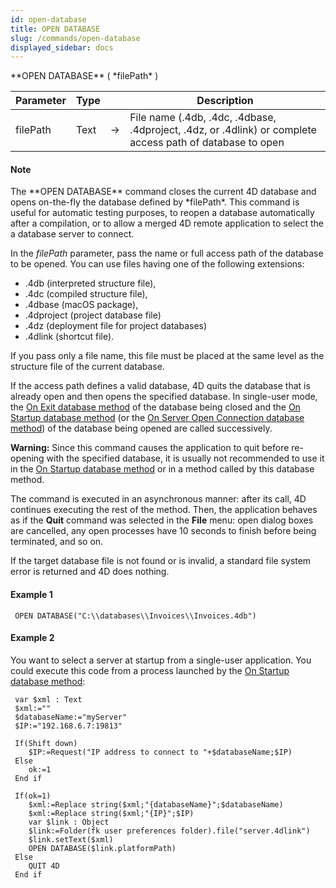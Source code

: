 ```yaml
---
id: open-database
title: OPEN DATABASE
slug: /commands/open-database
displayed_sidebar: docs
---
```


<!--REF #_command_.OPEN DATABASE.Syntax-->**OPEN DATABASE** ( *filePath* )<!-- END REF-->
<!--REF #_command_.OPEN DATABASE.Params-->
| Parameter | Type |  | Description |
| --- | --- | --- | --- |
| filePath | Text | &rarr; | File name (.4db, .4dc, .4dbase, .4dproject, .4dz, or .4dlink) or complete access path of database to open |

<!-- END REF-->

#### Note 

<!--REF #_command_.OPEN DATABASE.Summary-->The **OPEN DATABASE** command closes the current 4D database and opens on-the-fly the database defined by *filePath*.<!-- END REF--> This command is useful for automatic testing purposes, to reopen a database automatically after a compilation, or to allow a merged 4D remote application to select the a database server to connect.

In the *filePath* parameter, pass the name or full access path of the database to be opened. You can use files having one of the following extensions:

* .4db (interpreted structure file),
* .4dc (compiled structure file),
* .4dbase (macOS package),
* .4dproject (project database file)
* .4dz (deployment file for project databases)
* .4dlink (shortcut file).

If you pass only a file name, this file must be placed at the same level as the structure file of the current database.

If the access path defines a valid database, 4D quits the database that is already open and then opens the specified database. In single-user mode, the [On Exit database method](on-exit-database-method.md) of the database being closed and the [On Startup database method](on-startup-database-method.md) (or the [On Server Open Connection database method](on-server-open-connection-database-method.md)) of the database being opened are called successively.

**Warning:** Since this command causes the application to quit before re-opening with the specified database, it is usually not recommended to use it in the [On Startup database method](on-startup-database-method.md) or in a method called by this database method. 

The command is executed in an asynchronous manner: after its call, 4D continues executing the rest of the method. Then, the application behaves as if the **Quit** command was selected in the **File** menu: open dialog boxes are cancelled, any open processes have 10 seconds to finish before being terminated, and so on.

If the target database file is not found or is invalid, a standard file system error is returned and 4D does nothing.

#### Example 1 

```4d
 OPEN DATABASE("C:\\databases\\Invoices\\Invoices.4db")
```

#### Example 2 

You want to select a server at startup from a single-user application. You could execute this code from a process launched by the [On Startup database method](on-startup-database-method.md):

```4d
 var $xml : Text
 $xml:=""
 $databaseName:="myServer"
 $IP:="192.168.6.7:19813"
 
 If(Shift down)
    $IP:=Request("IP address to connect to "+$databaseName;$IP)
 Else
    ok:=1
 End if
 
 If(ok=1)
    $xml:=Replace string($xml;"{databaseName}";$databaseName)
    $xml:=Replace string($xml;"{IP}";$IP)
    var $link : Object
    $link:=Folder(fk user preferences folder).file("server.4dlink")
    $link.setText($xml)
    OPEN DATABASE($link.platformPath)
 Else
    QUIT 4D
 End if
```
